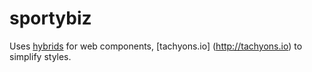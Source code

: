 # sportybiz

Uses [hybrids](https://github.com/hybridsjs/hybrids) for web components,
[tachyons.io] (http://tachyons.io) to simplify styles.
